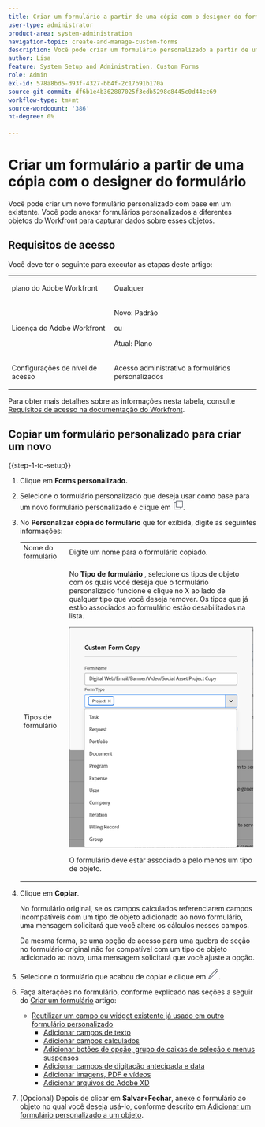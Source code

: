 ```yaml
---
title: Criar um formulário a partir de uma cópia com o designer do formulário
user-type: administrator
product-area: system-administration
navigation-topic: create-and-manage-custom-forms
description: Você pode criar um formulário personalizado a partir de uma cópia com o designer do formulário.
author: Lisa
feature: System Setup and Administration, Custom Forms
role: Admin
exl-id: 578a8bd5-d93f-4327-bb4f-2c17b91b170a
source-git-commit: df6b1e4b362807025f3edb5298e8445c0d44ec69
workflow-type: tm+mt
source-wordcount: '386'
ht-degree: 0%

---
```


# Criar um formulário a partir de uma cópia com o designer do formulário

Você pode criar um novo formulário personalizado com base em um existente. Você pode anexar formulários personalizados a diferentes objetos do Workfront para capturar dados sobre esses objetos.

## Requisitos de acesso

Você deve ter o seguinte para executar as etapas deste artigo:

<table style="table-layout:auto"> 
 <col> 
 <col> 
 <tbody> 
  <tr data-mc-conditions=""> 
   <td role="rowheader"> <p>plano do Adobe Workfront</p> </td> 
   <td>Qualquer</td> 
  </tr> 
  <tr> 
   <td role="rowheader">Licença do Adobe Workfront</td> 
   <td>
   <p>Novo: Padrão</p>
   <p>ou</p>
   <p>Atual: Plano</p></td>
  </tr> 
  <tr data-mc-conditions=""> 
   <td role="rowheader">Configurações de nível de acesso</td> 
   <td> <p>Acesso administrativo a formulários personalizados</p> </td> 
  </tr>  
 </tbody> 
</table>

Para obter mais detalhes sobre as informações nesta tabela, consulte [Requisitos de acesso na documentação do Workfront](/help/quicksilver/administration-and-setup/add-users/access-levels-and-object-permissions/access-level-requirements-in-documentation.md).

## Copiar um formulário personalizado para criar um novo

{{step-1-to-setup}}

1. Clique em **Forms personalizado.**
1. Selecione o formulário personalizado que deseja usar como base para um novo formulário personalizado e clique em ![Ícone Copiar](assets/copy-icon.png).
1. No **Personalizar cópia do formulário** que for exibida, digite as seguintes informações:

   <table style="table-layout:auto"> 
    <col> 
    <col> 
    <tbody> 
     <tr> 
      <td role="rowheader">Nome do formulário</td> 
      <td>Digite um nome para o formulário copiado.</td> 
     </tr> 
     <tr> 
      <td role="rowheader"> <p role="rowheader">Tipos de formulário </p> </td> 
      <td> <p>No <b>Tipo de formulário</b> , selecione os tipos de objeto com os quais você deseja que o formulário personalizado funcione e clique no X ao lado de qualquer tipo que você deseja remover. Os tipos que já estão associados ao formulário estão desabilitados na lista.</p> 
      <p><img src="assets/copy-form-obj-types-040524.png"></p> 
      <p>O formulário deve estar associado a pelo menos um tipo de objeto.</p> 
      </td> 
     </tr> 
    </tbody> 
   </table>

1. Clique em **Copiar**.

   No formulário original, se os campos calculados referenciarem campos incompatíveis com um tipo de objeto adicionado ao novo formulário, uma mensagem solicitará que você altere os cálculos nesses campos.

   Da mesma forma, se uma opção de acesso para uma quebra de seção no formulário original não for compatível com um tipo de objeto adicionado ao novo, uma mensagem solicitará que você ajuste a opção.

1. Selecione o formulário que acabou de copiar e clique em ![Ícone Editar](assets/edit-icon.png).
1. Faça alterações no formulário, conforme explicado nas seções a seguir do [Criar um formulário](/help/quicksilver/administration-and-setup/customize-workfront/create-manage-custom-forms/form-designer/design-a-form/design-a-form.md) artigo:

   * [Reutilizar um campo ou widget existente já usado em outro formulário personalizado](/help/quicksilver/administration-and-setup/customize-workfront/create-manage-custom-forms/form-designer/design-a-form/design-a-form.md#reuse-an-existing-field-or-widget-already-used-in-another-custom-form)
      * [Adicionar campos de texto](/help/quicksilver/administration-and-setup/customize-workfront/create-manage-custom-forms/form-designer/design-a-form/design-a-form.md#add-text-fields)
      * [Adicionar campos calculados](/help/quicksilver/administration-and-setup/customize-workfront/create-manage-custom-forms/form-designer/design-a-form/design-a-form.md#add-calculated-fields)
      * [Adicionar botões de opção, grupo de caixas de seleção e menus suspensos](/help/quicksilver/administration-and-setup/customize-workfront/create-manage-custom-forms/form-designer/design-a-form/design-a-form.md#add-radio-buttons-checkboxes-and-dropdowns)
      * [Adicionar campos de digitação antecipada e data](/help/quicksilver/administration-and-setup/customize-workfront/create-manage-custom-forms/form-designer/design-a-form/design-a-form.md#add-typeahead-and-date-fields)
      * [Adicionar imagens, PDF e vídeos](/help/quicksilver/administration-and-setup/customize-workfront/create-manage-custom-forms/form-designer/design-a-form/design-a-form.md#add-images-pdfs-and-videos)
      * [Adicionar arquivos do Adobe XD](/help/quicksilver/administration-and-setup/customize-workfront/create-manage-custom-forms/form-designer/design-a-form/design-a-form.md#add-adobe-xd-files)

1. (Opcional) Depois de clicar em **Salvar+Fechar**, anexe o formulário ao objeto no qual você deseja usá-lo, conforme descrito em [Adicionar um formulário personalizado a um objeto](/help/quicksilver/workfront-basics/work-with-custom-forms/add-a-custom-form-to-an-object.md).
